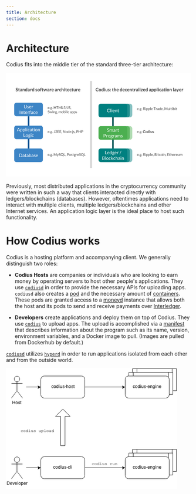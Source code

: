 ```yaml
---
title: Architecture
section: docs
---
```


# Architecture

Codius fits into the middle tier of the standard three-tier architecture:

![Codius 3-Tier Architecture](/assets/img/docs/three-tier-architecture.png)

Previously, most distributed applications in the cryptocurrency community were written in such a way that clients interacted directly with ledgers/blockchains (databases). However, oftentimes applications need to interact with multiple clients, multiple ledgers/blockchains and other Internet services. An application logic layer is the ideal place to host such functionality.

# How Codius works

Codius is a hosting platform and accompanying client. We generally distinguish two roles:

* **Codius Hosts** are companies or individuals who are looking to earn money by operating servers to host other people's applications. They use [`codiusd`](https://github.com/codius/codiusd) in order to provide the necessary APIs for uploading apps. `codiusd` also creates a [pod](https://kubernetes.io/docs/concepts/workloads/pods/pod/) and the necessary amount of [containers](https://www.docker.com/what-container). These pods are granted access to a [moneyd](https://github.com/interledgerjs/moneyd) instance that allows both the host and its pods to send and receive payments over [Interledger](https://interledger.org).

* **Developers** create applications and deploy them on top of Codius. They use [`codius`](https://github.com/codius/codius) to upload apps. The upload is accomplished via a [manifest](https://github.com/codius/codius-manifest) that describes information about the program such as its name, version, environment variables, and a Docker image to pull. (Images are pulled from Dockerhub by default.)

[ `codiusd`](https://github.com/codius/codisud) utilizes [`hyperd`](https://github.com/hyperhq/hyperd) in order to run applications isolated from each other and from the outside world.

![Architecture Diagram](/assets/img/docs/architecture-overview.png)
